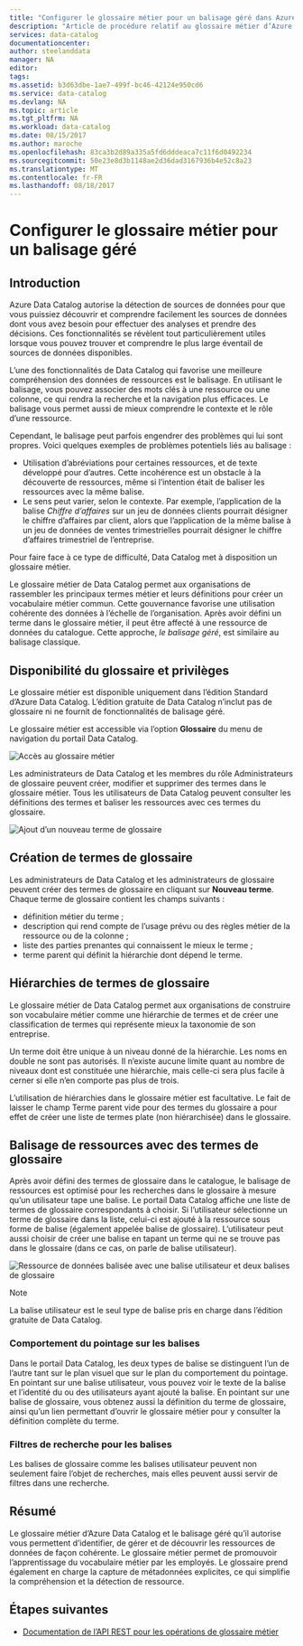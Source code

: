 ```yaml
---
title: "Configurer le glossaire métier pour un balisage géré dans Azure Data Catalog | Microsoft Docs"
description: "Article de procédure relatif au glossaire métier d’Azure Data Catalog, qui permet de définir et d’utiliser un vocabulaire métier commun en vue de baliser les ressources de données inscrites."
services: data-catalog
documentationcenter: 
author: steelanddata
manager: NA
editor: 
tags: 
ms.assetid: b3d63dbe-1ae7-499f-bc46-42124e950cd6
ms.service: data-catalog
ms.devlang: NA
ms.topic: article
ms.tgt_pltfrm: NA
ms.workload: data-catalog
ms.date: 08/15/2017
ms.author: maroche
ms.openlocfilehash: 83ca3b2d89a335a5fd6dddeaca7c11f6d0492234
ms.sourcegitcommit: 50e23e8d3b1148ae2d36dad3167936b4e52c8a23
ms.translationtype: MT
ms.contentlocale: fr-FR
ms.lasthandoff: 08/18/2017
---
```

# <a name="set-up-the-business-glossary-for-governed-tagging"></a>Configurer le glossaire métier pour un balisage géré
## <a name="introduction"></a>Introduction
Azure Data Catalog autorise la détection de sources de données pour que vous puissiez découvrir et comprendre facilement les sources de données dont vous avez besoin pour effectuer des analyses et prendre des décisions. Ces fonctionnalités se révèlent tout particulièrement utiles lorsque vous pouvez trouver et comprendre le plus large éventail de sources de données disponibles.

L’une des fonctionnalités de Data Catalog qui favorise une meilleure compréhension des données de ressources est le balisage. En utilisant le balisage, vous pouvez associer des mots clés à une ressource ou une colonne, ce qui rendra la recherche et la navigation plus efficaces. Le balisage vous permet aussi de mieux comprendre le contexte et le rôle d’une ressource.

Cependant, le balisage peut parfois engendrer des problèmes qui lui sont propres. Voici quelques exemples de problèmes potentiels liés au balisage :

* Utilisation d’abréviations pour certaines ressources, et de texte développé pour d’autres. Cette incohérence est un obstacle à la découverte de ressources, même si l’intention était de baliser les ressources avec la même balise.
* Le sens peut varier, selon le contexte. Par exemple, l’application de la balise *Chiffre d’affaires* sur un jeu de données clients pourrait désigner le chiffre d’affaires par client, alors que l’application de la même balise à un jeu de données de ventes trimestrielles pourrait désigner le chiffre d’affaires trimestriel de l’entreprise.  

Pour faire face à ce type de difficulté, Data Catalog met à disposition un glossaire métier.

Le glossaire métier de Data Catalog permet aux organisations de rassembler les principaux termes métier et leurs définitions pour créer un vocabulaire métier commun. Cette gouvernance favorise une utilisation cohérente des données à l’échelle de l’organisation. Après avoir défini un terme dans le glossaire métier, il peut être affecté à une ressource de données du catalogue. Cette approche, *le balisage géré*, est similaire au balisage classique.

## <a name="glossary-availability-and-privileges"></a>Disponibilité du glossaire et privilèges
Le glossaire métier est disponible uniquement dans l’édition Standard d’Azure Data Catalog. L’édition gratuite de Data Catalog n’inclut pas de glossaire ni ne fournit de fonctionnalités de balisage géré.

Le glossaire métier est accessible via l’option **Glossaire** du menu de navigation du portail Data Catalog.  

![Accès au glossaire métier](./media/data-catalog-how-to-business-glossary/01-portal-menu.png)

Les administrateurs de Data Catalog et les membres du rôle Administrateurs de glossaire peuvent créer, modifier et supprimer des termes dans le glossaire métier. Tous les utilisateurs de Data Catalog peuvent consulter les définitions des termes et baliser les ressources avec ces termes du glossaire.

![Ajout d’un nouveau terme de glossaire](./media/data-catalog-how-to-business-glossary/02-new-term.png)

## <a name="creating-glossary-terms"></a>Création de termes de glossaire
Les administrateurs de Data Catalog et les administrateurs de glossaire peuvent créer des termes de glossaire en cliquant sur **Nouveau terme**. Chaque terme de glossaire contient les champs suivants :

* définition métier du terme ;
* description qui rend compte de l’usage prévu ou des règles métier de la ressource ou de la colonne ;
* liste des parties prenantes qui connaissent le mieux le terme ;
* terme parent qui définit la hiérarchie dont dépend le terme.

## <a name="glossary-term-hierarchies"></a>Hiérarchies de termes de glossaire
Le glossaire métier de Data Catalog permet aux organisations de construire son vocabulaire métier comme une hiérarchie de termes et de créer une classification de termes qui représente mieux la taxonomie de son entreprise.

Un terme doit être unique à un niveau donné de la hiérarchie. Les noms en double ne sont pas autorisés. Il n’existe aucune limite quant au nombre de niveaux dont est constituée une hiérarchie, mais celle-ci sera plus facile à cerner si elle n’en comporte pas plus de trois.

L’utilisation de hiérarchies dans le glossaire métier est facultative. Le fait de laisser le champ Terme parent vide pour des termes du glossaire a pour effet de créer une liste de termes plate (non hiérarchisée) dans le glossaire.  

## <a name="tagging-assets-with-glossary-terms"></a>Balisage de ressources avec des termes de glossaire
Après avoir défini des termes de glossaire dans le catalogue, le balisage de ressources est optimisé pour les recherches dans le glossaire à mesure qu’un utilisateur tape une balise. Le portail Data Catalog affiche une liste de termes de glossaire correspondants à choisir. Si l’utilisateur sélectionne un terme de glossaire dans la liste, celui-ci est ajouté à la ressource sous forme de balise (également appelée balise de glossaire). L’utilisateur peut aussi choisir de créer une balise en tapant un terme qui ne se trouve pas dans le glossaire (dans ce cas, on parle de balise utilisateur).

![Ressource de données balisée avec une balise utilisateur et deux balises de glossaire](./media/data-catalog-how-to-business-glossary/03-tagged-asset.png)

> [!NOTE]
> La balise utilisateur est le seul type de balise pris en charge dans l’édition gratuite de Data Catalog.
>
>

### <a name="hover-behavior-on-tags"></a>Comportement du pointage sur les balises
Dans le portail Data Catalog, les deux types de balise se distinguent l’un de l’autre tant sur le plan visuel que sur le plan du comportement du pointage. En pointant sur une balise utilisateur, vous pouvez voir le texte de la balise et l’identité du ou des utilisateurs ayant ajouté la balise. En pointant sur une balise de glossaire, vous obtenez aussi la définition du terme de glossaire, ainsi qu’un lien permettant d’ouvrir le glossaire métier pour y consulter la définition complète du terme.

### <a name="search-filters-for-tags"></a>Filtres de recherche pour les balises
Les balises de glossaire comme les balises utilisateur peuvent non seulement faire l’objet de recherches, mais elles peuvent aussi servir de filtres dans une recherche.

## <a name="summary"></a>Résumé
Le glossaire métier d’Azure Data Catalog et le balisage géré qu’il autorise vous permettent d’identifier, de gérer et de découvrir les ressources de données de façon cohérente. Le glossaire métier permet de promouvoir l’apprentissage du vocabulaire métier par les employés. Le glossaire prend également en charge la capture de métadonnées explicites, ce qui simplifie la compréhension et la détection de ressource.

## <a name="next-steps"></a>Étapes suivantes
* [Documentation de l’API REST pour les opérations de glossaire métier](https://msdn.microsoft.com/library/mt708855.aspx)
